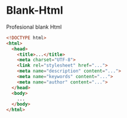 # Blank-Html
Profesional blank Html

```html I'm A tab
<!DOCTYPE html>
<html>
  <head>
    <title>...</title>
    <meta charset="UTF-8">
    <link rel="stylesheet" href="...">
    <meta name="description" content="...">
    <meta name="keywords" content="...">
    <meta name="author" content="...">
  </head>
  <body>
    ...
  </body>
</html>
```
